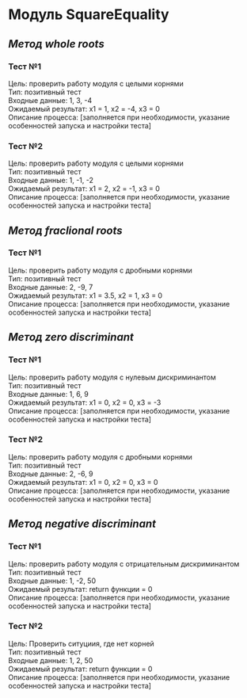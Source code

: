 # Модуль SquareEquality #

## _Метод whole roots_ ##
### Тест №1 ###
Цель: проверить работу модуля с целыми корнями  
Тип: позитивный тест  
Входные данные: 1, 3,  -4  
Ожидаемый результат: x1 = 1, x2 = -4, x3 = 0  
Описание процесса: [заполняется при необходимости, указание особенностей запуска и настройки теста]
### Тест №2 ###
Цель: проверить работу модуля с целыми корнями  
Тип: позитивный тест  
Входные данные: 1, -1, -2  
Ожидаемый результат: x1 = 2, x2 = -1, x3 = 0  
Описание процесса: [заполняется при необходимости, указание особенностей запуска и настройки теста]  

## _Метод fraclional roots_ ##
### Тест №1 ###
Цель: проверить работу модуля с дробными корнями  
Тип: позитивный тест  
Входные данные: 2, -9,  7  
Ожидаемый результат: x1 = 3.5, x2 = 1, x3 = 0  
Описание процесса: [заполняется при необходимости, указание особенностей запуска и настройки теста]  

## _Метод zero discriminant_ ##
### Тест №1 ###
Цель: проверить работу модуля с нулевым дискриминантом  
Тип: позитивный тест  
Входные данные: 1, 6, 9   
Ожидаемый результат: x1 = 0, x2 = 0, x3 = -3  
Описание процесса: [заполняется при необходимости, указание особенностей запуска и настройки теста]  
### Тест №2 ###
Цель: проверить работу модуля с дробными корнями  
Тип: позитивный тест  
Входные данные: 2, -6, 9   
Ожидаемый результат: x1 = 0, x2 = 0, x3 = 0  
Описание процесса: [заполняется при необходимости, указание особенностей запуска и настройки теста]  

## _Метод negative discriminant_ ##
### Тест №1 ###
Цель: проверить работу модуля с отрицательным дискриминантом  
Тип: позитивный тест  
Входные данные: 1, -2, 50   
Ожидаемый результат: return функции = 0  
Описание процесса: [заполняется при необходимости, указание особенностей запуска и настройки теста]  
### Тест №2 ###
Цель: Проверить ситуциия, где нет корней  
Тип: позитивный тест  
Входные данные: 1, 2, 50   
Ожидаемый результат: return функции = 0  
Описание процесса: [заполняется при необходимости, указание особенностей запуска и настройки теста]  
